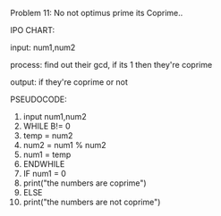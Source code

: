 Problem 11: No not optimus prime its Coprime..

IPO CHART:

input: num1,num2

process: find out their gcd, if its 1 then they're coprime

output: if they're coprime or not

PSEUDOCODE:
1. input num1,num2
2. WHILE B!= 0
3.   temp = num2
4.   num2 = num1 % num2
5.   num1 = temp
6. ENDWHILE
7. IF num1 = 0
8.   print("the numbers are coprime")
9. ELSE
10.  print("the numbers are not coprime")    
